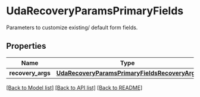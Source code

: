 # UdaRecoveryParamsPrimaryFields

Parameters to customize existing/ default form fields.

## Properties
Name | Type | Description | Notes
------------ | ------------- | ------------- | -------------
**recovery_args** | [**UdaRecoveryParamsPrimaryFieldsRecoveryArgs**](UdaRecoveryParamsPrimaryFieldsRecoveryArgs.md) |  | [optional] 

[[Back to Model list]](../README.md#documentation-for-models) [[Back to API list]](../README.md#documentation-for-api-endpoints) [[Back to README]](../README.md)


